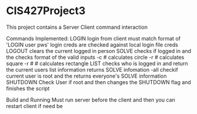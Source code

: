 # CIS427Project3

This project contains a Server Client command interaction

Commands Implemented: LOGIN login from client must match format of 'LOGIN user pws' login creds are checked against local login file creds LOGOUT clears the current logged in person SOLVE checks if logged in and the checks format of the valid inputs -c # calculates circle -r # calculates square -r # # calculates rectangle LIST checks who is logged in and return the current users list information returns SOLVE infomation -all checkif current user is root and the returns everyone's SOLVE information SHUTDOWN Check User if root and then changes the SHUTDOWN flag and finishes the script

Build and Running Must run server before the client and then you can restart client if need be
